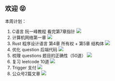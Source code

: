 ## 欢迎 😝

本周计划：
1. C语言 阮一峰教程 看完第7章指针 ![](https://progress-bar.dev/29/?title=Progress&width=120&color=babaca) 
2. 计算机网络第一章 ![](https://progress-bar.dev/0/?title=Progress&width=120&color=babaca) 
3. Rust 程序设计语言 第4章 所有权 + 第5章 结构体  ![](https://progress-bar.dev/20/?title=Progress&width=120&color=babaca) 
4. 优化 question 后端代码  ![](https://progress-bar.dev/0/?title=Progress&width=120&color=babaca) 
5. 梳理 questions 题目的正确性（50道） ![](https://progress-bar.dev/0/?title=Progress&width=120&color=babaca) 
6. 复习 leetcode 10道  ![](https://progress-bar.dev/20/?title=Progress&width=120&color=babaca)
7. Trigger 支付  ![](https://progress-bar.dev/60/?title=Progress&width=120&color=babaca)
8. 公众号2篇文章  ![](https://progress-bar.dev/0/?title=Progress&width=120&color=babaca)
